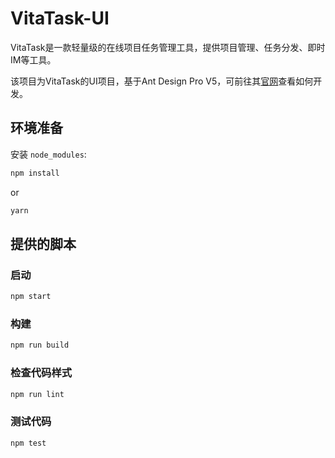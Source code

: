 # VitaTask-UI

VitaTask是一款轻量级的在线项目任务管理工具，提供项目管理、任务分发、即时IM等工具。

该项目为VitaTask的UI项目，基于Ant Design Pro V5，可前往其[官网](https://pro.ant.design/)查看如何开发。

## 环境准备

安装 `node_modules`:

```bash
npm install
```

or

```bash
yarn
```

## 提供的脚本

### 启动

```bash
npm start
```

### 构建

```bash
npm run build
```

### 检查代码样式

```bash
npm run lint
```

### 测试代码

```bash
npm test
```
